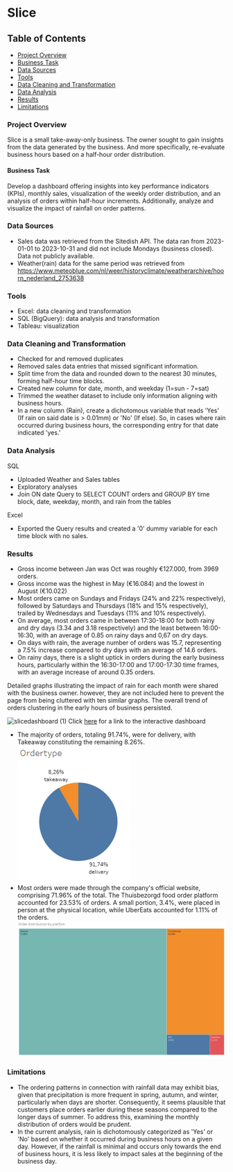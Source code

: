 # Slice



## Table of Contents
- [Project Overview](#project-overview)
- [Business Task](#business-task)
- [Data Sources](#data-sources)
- [Tools](#tools)
- [Data Cleaning and Transformation](#data-cleaning-and-transformation)
- [Data Analysis](#data-analysis)
- [Results](#results)
- [Limitations](#limitations)



### Project Overview
Slice is a small take-away-only business. The owner sought to gain insights from the data generated by the business. And more specifically, re-evaluate business hours based on a half-hour order distribution.

#### Business Task
Develop a dashboard offering insights into key performance indicators (KPIs), monthly sales, visualization of the weekly order distribution, and an analysis of orders within half-hour increments. 
Additionally, analyze and visualize the impact of rainfall on order patterns.

### Data Sources
- Sales data was retrieved from the Sitedish API. The data ran from 2023-01-01 to 2023-10-31 and did not include Mondays (business closed). Data not publicly available.
- Weather(rain) data for the same period was retrieved from https://www.meteoblue.com/nl/weer/historyclimate/weatherarchive/hoorn_nederland_2753638

### Tools
- Excel: data cleaning and transformation
- SQL (BigQuery): data analysis and transformation
- Tableau: visualization

### Data Cleaning and Transformation
- Checked for and removed duplicates
- Removed sales data entries that missed significant information.
-	Split time from the data and rounded down to the nearest 30 minutes, forming half-hour time blocks.
- Created new column for date, month, and weekday (1=sun - 7=sat)
- Trimmed the weather dataset to include only information aligning with business hours.
- In a new column (Rain), create a dichotomous variable that reads 'Yes' (If rain on said date is > 0.01mm) or 'No' (If else). So, in cases where rain occurred during business hours, the corresponding entry for that date indicated 'yes.'


### Data Analysis
SQL
- Uploaded Weather and Sales tables
- Exploratory analyses
- Join ON date Query to SELECT COUNT orders and GROUP BY time block, date, weekday, month, and rain from the tables

Excel
- Exported the Query results and created a '0' dummy variable for each time block with no sales.



### Results
- Gross income between Jan was Oct was roughly €127.000, from 3969 orders.
- Gross income was the highest in May (€16.084) and the lowest in August (€10.022)
- Most orders came on Sundays and Fridays (24% and 22% respectively), followed by Saturdays and Thursdays (18% and 15% respectively), trailed by Wednesdays and Tuesdays (11% and 10% respectively).
- On average, most orders came in between 17:30-18:00 for both rainy and dry days (3.34 and 3.18 respectively) and the least between 16:00-16:30, with an average of 0.85 on rainy days and 0,67 on dry days.
- On days with rain, the average number of orders was 15.7, representing a 7.5% increase compared to dry days with an average of 14.6 orders.
- On rainy days, there is a slight uptick in orders during the early business hours, particularly within the 16:30-17:00 and 17:00-17:30 time frames, with an average increase of around 0.35 orders.

Detailed graphs illustrating the impact of rain for each month were shared with the business owner. however, they are not included here to prevent the page from being cluttered with ten similar graphs. The overall trend of orders clustering in the early hours of business persisted.

![slicedashboard (1)](https://github.com/Roenhoogland/Portfolio/assets/145770693/74138a70-788e-44c9-91d4-d5e0724bdc79)
Click [here](https://public.tableau.com/views/SliceDash/Dashboard1?:language=en-GB&:display_count=n&:origin=viz_share_link) for a link to the interactive dashboard
- The majority of orders, totaling 91.74%, were for delivery, with Takeaway constituting the remaining 8.26%.
![sliceordertype](/Projects/Slice/Images/sliceordertype.png)
- Most orders were made through the company's official website, comprising 71.96% of the total. The Thuisbezorgd food order platform accounted for 23.53% of orders. A small portion, 3.4%, were placed in person at the physical location, while UberEats accounted for 1.11% of the orders.
![sliceoplatform](/Projects/Slice/Images/sliceplatform.png)



### Limitations
- The ordering patterns in connection with rainfall data may exhibit bias, given that precipitation is more frequent in spring, autumn, and winter, particularly when days are shorter. Consequently, it seems plausible that customers place orders earlier during these seasons compared to the longer days of summer. To address this, examining the monthly distribution of orders would be prudent.
- In the current analysis, rain is dichotomously categorized as 'Yes' or 'No' based on whether it occurred during business hours on a given day. However, if the rainfall is minimal and occurs only towards the end of business hours, it is less likely to impact sales at the beginning of the business day. 
